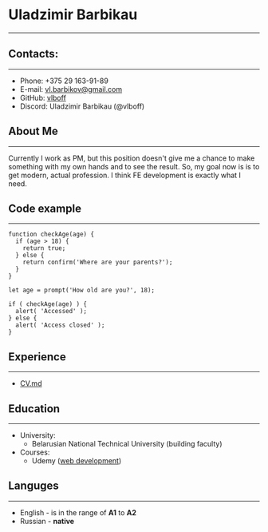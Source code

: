 # Uladzimir Barbikau
***********************
## Contacts:
***********************
* Phone: +375 29 163-91-89
* E-mail: vl.barbikov@gmail.com
* GitHub: [vlboff](https://github.com/vlboff/)
* Discord: Uladzimir Barbikau (@vlboff)

## About Me
***********************
Currently I work as PM, but this position doesn't give me a chance to make something with my own hands and to see the result. So, my goal now is is to get modern, actual profession. I think FE development is exactly what I need.

## Code example
***********************
```
function checkAge(age) {
  if (age > 18) {
    return true;
  } else {
    return confirm('Where are your parents?');
  }
}

let age = prompt('How old are you?', 18);

if ( checkAge(age) ) {
  alert( 'Accessed' );
} else {
  alert( 'Access closed' );
}
```

## Experience
***********************
* [CV.md](https://github.com/vlboff/rsschool-cv)

## Education
***********************
* University:
     + Belarusian National Technical University (building faculty)
* Courses:
    + Udemy ([web development](https://www.udemy.com/course/webdeveloper/))

## Languges
***********************
* English - is in the range of **A1** to **A2**
* Russian - **native**